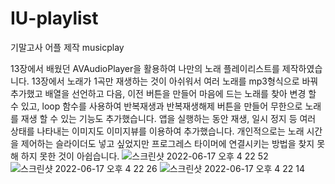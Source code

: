 # IU-playlist
기말고사 어플 제작
musicplay

13장에서 배웠던 AVAudioPlayer을 활용하여 나만의 노래 플레이리스트를 제작하였습니다. 
13장에서 노래가 1곡만 재생하는 것이 아쉬워서 여러 노래를 mp3형식으로 바꿔 추가했고 배열을 선언하고 다음, 이전 버튼을 만들어 마음에 드는 노래를 찾아 변경 할 수 있고,
loop 함수를 사용하여 반복재생과 반복재생해제 버튼을 만들어 무한으로 노래를 재생 할 수 있는 기능도 추가했습니다. 
앱을 실행하는 동안 재생, 일시 정지 등 여러 상태를 나타내는 이미지도 이미지뷰를 이용하여 추가했습니다. 
개인적으로는 노래 시간을 제어하는 슬라이더도 넣고 싶었지만 프로그레스 타이머에 연결시키는 방법을 찾지 못해 하지 못한 것이 아쉽습니다.
![스크린샷 2022-06-17 오후 4 22 52](https://user-images.githubusercontent.com/106370775/174247666-b300f610-c337-4b1d-b34f-781987bd601b.png)
![스크린샷 2022-06-17 오후 4 22 26](https://user-images.githubusercontent.com/106370775/174247674-e0f174cc-1c5d-4d33-a8bb-bc04b1198d04.png)
![스크린샷 2022-06-17 오후 4 22 14](https://user-images.githubusercontent.com/106370775/174247680-12478036-ff44-4968-87a8-552ac15b43a5.png)
